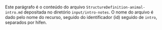 Este parágrafo é o conteúdo do arquivo `StructureDefinition-animal-intro.md`
depositada no diretório `input/intro-notes`. O nome do arquivo é dado
pelo nome do recurso, seguido do identificador (id)
seguido de `intro`, separados por hífen.
